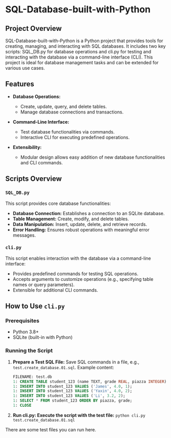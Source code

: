 # SQL-Database-built-with-Python

## Project Overview
SQL-Database-built-with-Python is a Python project that provides tools for creating, managing, and interacting with SQL databases. It includes two key scripts: SQL_DB.py for database operations and cli.py for testing and interacting with the database via a command-line interface (CLI). This project is ideal for database management tasks and can be extended for various use cases. 

## Features
- **Database Operations:**
  - Create, update, query, and delete tables.
  - Manage database connections and transactions.

- **Command-Line Interface:**
  - Test database functionalities via commands.
  - Interactive CLI for executing predefined operations.

- **Extensibility:**
  - Modular design allows easy addition of new database functionalities and CLI commands.

## Scripts Overview
### `SQL_DB.py`
This script provides core database functionalities:
- **Database Connection:** Establishes a connection to an SQLite database.
- **Table Management:** Create, modify, and delete tables.
- **Data Manipulation:** Insert, update, delete, and retrieve records.
- **Error Handling:** Ensures robust operations with meaningful error messages.

### `cli.py`
This script enables interaction with the database via a command-line interface:
- Provides predefined commands for testing SQL operations.
- Accepts arguments to customize operations (e.g., specifying table names or query parameters).
- Extensible for additional CLI commands.

## How to Use `cli.py`
### Prerequisites
- Python 3.8+
- SQLite (built-in with Python)

### Running the Script
1. **Prepare a Test SQL File:**
   Save SQL commands in a file, e.g., `test.create_database.01.sql`. Example content:

   ```sql
   FILENAME: test.db
   1: CREATE TABLE student_123 (name TEXT, grade REAL, piazza INTEGER);
   1: INSERT INTO student_123 VALUES ('James', 4.0, 1);
   1: INSERT INTO student_123 VALUES ('Yaxin', 4.0, 2);
   1: INSERT INTO student_123 VALUES ('Li', 3.2, 2);
   1: SELECT * FROM student_123 ORDER BY piazza, grade;
   1: CLOSE

2. **Run cli.py: Execute the script with the test file:**
   ``` python cli.py test.create_database.01.sql ```

There are some test files you can run here. 
